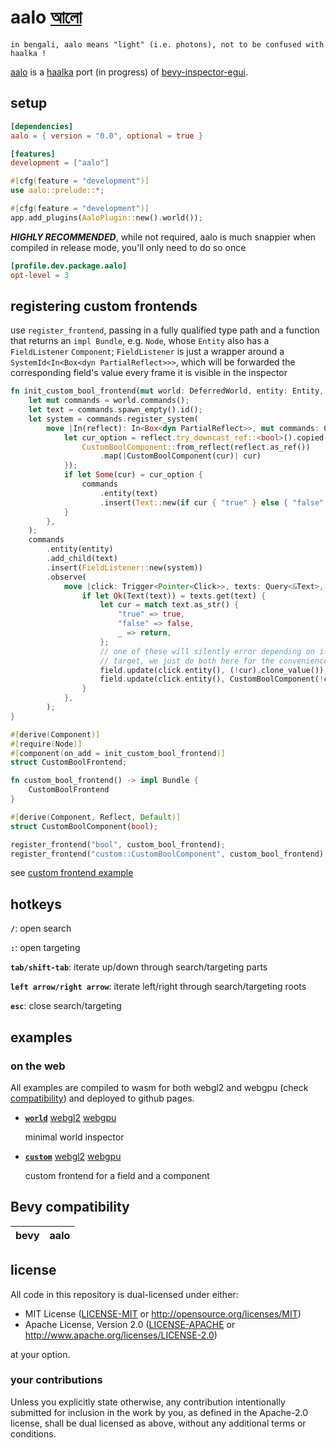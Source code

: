 # aalo [আলো](https://translate.google.com/?sl=bn&tl=en&text=%E0%A6%86%E0%A6%B2%E0%A7%8B&op=translate)

```text
in bengali, aalo means "light" (i.e. photons), not to be confused with haalka !
```

[aalo](https://github.com/databasedav/aalo) is a [haalka](https://github.com/databasedav/haalka) port (in progress) of [bevy-inspector-egui](https://github.com/jakobhellermann/bevy-inspector-egui).

## setup

```toml
[dependencies]
aalo = { version = "0.0", optional = true }

[features]
development = ["aalo"]
```

```rust
#[cfg(feature = "development")]
use aalo::prelude::*;

#[cfg(feature = "development")]
app.add_plugins(AaloPlugin::new().world());
```

***HIGHLY RECOMMENDED***, while not required, aalo is much snappier when compiled in release mode, you'll only need to do so once

```toml
[profile.dev.package.aalo]
opt-level = 3 
```

## registering custom frontends

use `register_frontend`, passing in a fully qualified type path and a function that returns an `impl Bundle`, e.g. `Node`, whose `Entity` also has a `FieldListener` `Component`; `FieldListener` is just a wrapper around a `SystemId<In<Box<dyn PartialReflect>>>`, which will be forwarded the corresponding field's value every frame it is visible in the inspector

```rust no_run
fn init_custom_bool_frontend(mut world: DeferredWorld, entity: Entity, _: ComponentId) {
    let mut commands = world.commands();
    let text = commands.spawn_empty().id();
    let system = commands.register_system(
        move |In(reflect): In<Box<dyn PartialReflect>>, mut commands: Commands| {
            let cur_option = reflect.try_downcast_ref::<bool>().copied().or_else(|| {
                CustomBoolComponent::from_reflect(reflect.as_ref())
                    .map(|CustomBoolComponent(cur)| cur)
            });
            if let Some(cur) = cur_option {
                commands
                    .entity(text)
                    .insert(Text::new(if cur { "true" } else { "false" }));
            }
        },
    );
    commands
        .entity(entity)
        .add_child(text)
        .insert(FieldListener::new(system))
        .observe(
            move |click: Trigger<Pointer<Click>>, texts: Query<&Text>, mut field: TargetField| {
                if let Ok(Text(text)) = texts.get(text) {
                    let cur = match text.as_str() {
                        "true" => true,
                        "false" => false,
                        _ => return,
                    };
                    // one of these will silently error depending on if it's the field or component
                    // target, we just do both here for the convenience of using the same frontend
                    field.update(click.entity(), (!cur).clone_value());
                    field.update(click.entity(), CustomBoolComponent(!cur).clone_value());
                }
            },
        );
}

#[derive(Component)]
#[require(Node)]
#[component(on_add = init_custom_bool_frontend)]
struct CustomBoolFrontend;

fn custom_bool_frontend() -> impl Bundle {
    CustomBoolFrontend
}

#[derive(Component, Reflect, Default)]
struct CustomBoolComponent(bool);

register_frontend("bool", custom_bool_frontend);
register_frontend("custom::CustomBoolComponent", custom_bool_frontend);
```

see [custom frontend example](https://github.com/databasedav/aalo/blob/main/examples/custom.rs)

## hotkeys

**`/`**: open search

**`:`**: open targeting

**`tab/shift-tab`**: iterate up/down through search/targeting parts

**`left arrow/right arrow`**: iterate left/right through search/targeting roots

**`esc`**: close search/targeting

## examples

### on the web

All examples are compiled to wasm for both webgl2 and webgpu (check [compatibility](<https://github.com/gpuweb/gpuweb/wiki/Implementation-Status#implementation-status>)) and deployed to github pages.

- [**`world`**](https://github.com/databasedav/aalo/blob/main/examples/world.rs) [webgl2](https://databasedav.github.io/aalo/examples/webgl2/world/) [webgpu](https://databasedav.github.io/aalo/examples/webgpu/world/)

    minimal world inspector

- [**`custom`**](https://github.com/databasedav/aalo/blob/main/examples/custom.rs) [webgl2](https://databasedav.github.io/aalo/examples/webgl2/custom/) [webgpu](https://databasedav.github.io/aalo/examples/webgpu/custom/)

    custom frontend for a field and a component

## Bevy compatibility

|bevy|aalo|
|-|-|

## license
All code in this repository is dual-licensed under either:

- MIT License ([LICENSE-MIT](https://github.com/databasedav/aalo/blob/main/LICENSE-MIT) or <http://opensource.org/licenses/MIT>)
- Apache License, Version 2.0 ([LICENSE-APACHE](https://github.com/databasedav/aalo/blob/main/LICENSE-APACHE) or <http://www.apache.org/licenses/LICENSE-2.0>)

at your option.

### your contributions
Unless you explicitly state otherwise, any contribution intentionally submitted for inclusion in the work by you, as defined in the Apache-2.0 license, shall be dual licensed as above, without any additional terms or conditions.

